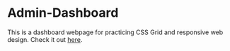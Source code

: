# Admin-Dashboard
This is a dashboard webpage for practicing CSS Grid and responsive web design. Check it out [here](https://xiao-meng1.github.io/admin-dashboard/).